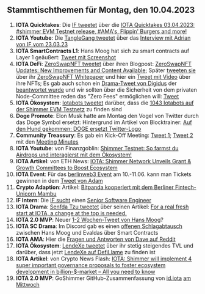 ## Stammtischthemen für Montag, den 10.04.2023

1. **IOTA Quicktakes**: Die [IF tweetet](https://twitter.com/iota/status/1642814293602193410?s=20) über die [IOTA Quicktakes 03.04.2023: #shimmer EVM Testnet release, #AMA's, Flippin' Burgers and more!](https://www.youtube.com/watch?v=w6UGiEdSQ9k)
2. **IOTA Youtube**: Die [TangleGang tweetet](https://twitter.com/GangTangleTalk/status/1642835080962867201?s=20) über das [Interview mit Adrian von IF vom 23.03.23](https://www.youtube.com/watch?v=FKjB7d41wl8)
3. **IOTA SmartContracts L1**: Hans Moog hat sich zu smart contracts auf Layer 1 geäußert: [Tweet mit Screenshot](https://twitter.com/Vrom14286662/status/1643110641656274946?s=20)
4. **IOTA DeFi**: [ZeroSwapNFT tweetet](https://twitter.com/ZeroSwapNFT/status/1642871695185682433?s=20) über ihren Blogpost: [ZeroSwapNFT Updates: New Improvements and Content Available](https://zeroswapnft.medium.com/zeroswapnft-updates-new-improvements-and-content-available-6ce45a8028be); Später [tweeten sie](https://twitter.com/ZeroSwapNFT/status/1642901005183377410?s=20) über ihr [ZeroSwapNFT Whitepaper](https://whitepaper.zeroswapnft.com/) und hier ein [Tweet mit Video](https://twitter.com/ZeroSwapNFT/status/1642900904226574337?s=20) über ihre NFTs; Es gab auch schon ein [Drama-Tweet von Digidus](https://twitter.com/DigidusPrime/status/1643415745723011074?s=20) der [beantwortet wurde](https://twitter.com/ZeroSwapNFT/status/1643489674810257410?s=20) und wir sollten über die Sicherheit von dem privaten Node-Committee reden das "Zero Fees" ermöglichen will: [Tweet](https://twitter.com/Vrom14286662/status/1643500160482156544?s=20)
5. **IOTA Ökosystem**: [Iotabots tweetet](https://twitter.com/iotabots/status/1642890117307064320?s=20) darüber, dass die [1043 Iotabots auf der Shimmer EVM Testnetz](https://explorer.evm.testnet.shimmer.network/token/0xb5A53615170e4684E488C9E1c641aB9dDC307489/inventory) zu finden sind
6. **Doge Promote**: Elon Musk hatte am Montag den Vogel von Twitter durch das Doge Symbol ersetzt: Hintergrund im Artikel von Blocktrainer: [Auf den Hund gekommen: DOGE ersetzt Twitter-Logo](https://www.blocktrainer.de/auf-den-hund-gekommen-doge-ersetzt-twitter-logo/)
7. **Community Treassury**: Es gab ein Kick-Off Meeting: [Tweet 1](https://twitter.com/TangleTreasury/status/1642959162861813761?s=20); [Tweet 2](https://twitter.com/TangleTreasury/status/1643334663098839041?s=20) mit den [Meeting Minutes](https://www.tangletreasury.org/governance-and-treasury-minutes)
8. **IOTA Youtube**: von Finanzgoblin: [Shimmer Testnet: So farmst du Airdrops und interagierst mit dem Ökosystem!](https://www.youtube.com/watch?v=z93Xoiybbd0&t=283s)
9. **IOTA Artikel**: von ETH News: [IOTA: Shimmer Network Unveils Grant & Growth Committees to Boost Ecosystem](https://www.ethnews.com/iota-shimmer-network-unveils-grant-growth-committees-to-boost-ecosystem/)
10. **IOTA Event**: Für das [berlinweb3 Event](https://t.co/kbqdQq00wA) am 10.-11.06. kann man Tickets gewinnen in dem [Tweet von Adam](https://twitter.com/Schpoopel/status/1643163919106621440?s=20)
11. **Crypto Adaption**: Artikel: [Bitpanda kooperiert mit dem Berliner Fintech-Unicorn Mambu](https://www.trendingtopics.eu/bitpanda-kooperiert-mit-dem-berliner-fintech-unicorn-mambu/)
12. **IF Intern**: Die [IF sucht](https://twitter.com/iota/status/1643191692265127936?s=20) einen [Senior Software Engineer](https://iota-foundation.jobs.personio.com/job/1069610?display=en)
13. **IOTA Drama**: [Senfda Tzu tweetet](https://twitter.com/SenfdaTzu/status/1643217909592776704?s=20) über seinen Artikel: [For a real fresh start at IOTA, a change at the top is needed.](https://medium.com/@karsten.bienek/for-a-real-fresh-start-at-iota-a-change-at-the-top-is-needed-66252724f7e1)
14. **IOTA 2.0 MVP**: Neuer [1-2 Wochen-Tweet von Hans Moog](https://twitter.com/hus_qy/status/1643208529640140800?s=20)?
15. **IOTA SC Drama**: Im Discord gab es einen [offenen Schlagabtausch](https://discord.com/channels/397872799483428865/399035929106579466/1092719648182632448) zwischen Hans Moog und Evaldas über Smart Contracts
16. **IOTA AMA**: Hier die [Fragen und Antworten von Dave auf Reddit](https://www.reddit.com/r/Iota/comments/125ozrx/doubleama_ask_the_smart_contracts_team_on_reddit/)
17. **IOTA Ökosystem**: [LendeXe tweetet](https://twitter.com/LendeXeFinance/status/1643312379323662337?s=20) über ihr stetig steigendes TVL und darüber, dass jetzt [LendeXe auf DefiLlame](https://defillama.com/protocol/lendexe-finance) zu finden ist
18. **IOTA Artikel**: von Crypto News Flash: [IOTA: Shimmer will implement 4 super important governance proposals to foster ecosystem development in billion-$-market – All you need to know](https://www.crypto-news-flash.com/iota-shimmer-will-implement-4-super-important-governance-proposals-to-foster-ecosystem-development-in-billion-market-all-you-need-to-know/)
19. **IOTA 2.0 MVP**: GoShimmer GitHub-Zusammenfassung von [id.iota](https://twitter.com/id_iota) [am Mittwoch](https://twitter.com/id_iota/status/1643508792120979456?s=20)
